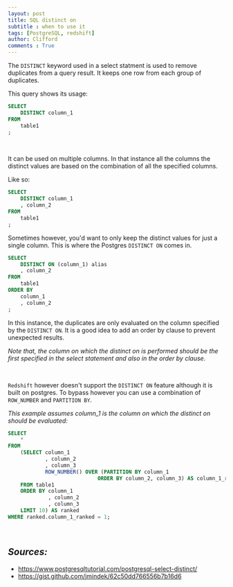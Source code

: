 ```yaml
---
layout: post
title: SQL distinct on
subtitle : when to use it  
tags: [PostgreSQL, redshift]
author: Clifford
comments : True
---
```



The `DISTINCT` keyword used in a select statment is used to remove duplicates from a query result. It keeps one row from each group of duplicates. 

This query shows its usage:

```sql
SELECT 
    DISTINCT column_1
FROM
    table1
;
```

<br>

It can be used on multiple columns. In that instance all the columns the distinct values are based on the combination of all the specified columns.

Like so:

```sql
SELECT 
    DISTINCT column_1
    , column_2
FROM
    table1
;
```

Sometimes however, you'd want to only keep the distinct values for just a single column. This is where the Postgres `DISTINCT ON` comes in.

```sql
SELECT 
    DISTINCT ON (column_1) alias
    , column_2
FROM
    table1
ORDER BY
    column_1
    , column_2
;
```

In this instance, the duplicates are only evaluated on the column specified by the `DISTINCT ON`. It is a good idea to add an order by clause to prevent unexpected results.  

_Note that, the column on which the distinct on is performed should be the first specified in the select statement and also in the order by clause._

<br>

`Redshift` however doesn't support the `DISTINCT ON` feature although it is built on postgres.
To bypass however you can use a combination of `ROW_NUMBER` and `PARTITION BY`.

_This example assumes column_1 is the column on which the distinct on should be evaluated:_

```sql
SELECT  
    *
FROM
    (SELECT column_1
            , column_2
            , column_3
            ROW_NUMBER() OVER (PARTITION BY column_1
                             ORDER BY column_2, column_3) AS column_1_ranked
    FROM table1
    ORDER BY column_1
             , column_2
             , column_3
    LIMIT 10) AS ranked
WHERE ranked.column_1_ranked = 1;
```
<br>

## _Sources:_
- https://www.postgresqltutorial.com/postgresql-select-distinct/
- https://gist.github.com/jmindek/62c50dd766556b7b16d6